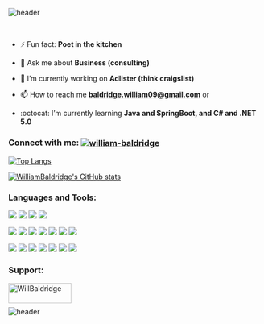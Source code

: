 ![header](https://capsule-render.vercel.app/api?type=rect&color=gradient&height=150&section=header&text=Hello%20there,%20&#128075;%20Thanks%20for%20dropping%20in!&fontSize=45)

<br>

- ⚡ Fun fact: **Poet in the kitchen**

- 💬 Ask me about **Business (consulting)**
  
- 🔭 I’m currently working on **Adlister (think craigslist)**

- 📫 How to reach me **baldridge.william09@gmail.com** or

- :octocat: I’m currently learning **Java and SpringBoot, and C# and .NET 5.0**


<h3 align="left">Connect with me: <a href="https://linkedin.com/in/william-baldridge" target="blank"><img align="center" src="https://img.shields.io/badge/LinkedIn-blue?style=flat&logo=linkedin&labelColor=blue" alt="william-baldridge" /></a></h3>

[![Top Langs](https://github-readme-stats.vercel.app/api/top-langs/?username=WilliamBaldridge&hide=Jupyter&layout=compact&theme=dracula)](https://github.com/WilliamBaldridge)

[![WilliamBaldridge's GitHub stats](https://github-readme-stats.vercel.app/api?username=WilliamBaldridge&show_icons=true&hide=stars&theme=onedark)](https://github.com/WilliamBaldridge)

<h3 align="left">Languages and Tools:</h3>

![](https://img.shields.io/badge/OS-Mac-informational?style=flat&logo=apple&logoColor=white&color=2bbc8a) ![](https://img.shields.io/badge/Editor-IntelliJ_IDEA-informational?style=flat&logo=intellij-idea&logoColor=white&color=2bbc8a) ![](https://img.shields.io/badge/Editor-Visual_Studio-informational?style=flat&logo=visual-studio&logoColor=white&color=2bbc8a)
![](https://img.shields.io/badge/Editor-Visual_Studio_Code-informational?style=flat&logo=visual-studio-code&logoColor=white&color=2bbc8a)

![](https://img.shields.io/badge/Tool-Bootstrap-informational?style=flat&logo=bootstrap&logoColor=white&color=2bbc8a) ![](https://img.shields.io/badge/Tool-Jasmine-informational?style=flat&logo=jasmine&logoColor=white&color=2bbc8a)  ![](https://img.shields.io/badge/Tool-Thymeleaf-informational?style=flat&logo=thymeleaf&logoColor=white&color=2bbc8a) ![](https://img.shields.io/badge/Tool-React-informational?style=flat&logo=react&logoColor=white&color=2bbc8a) ![](https://img.shields.io/badge/Tool-Postman-informational?style=flat&logo=postman&logoColor=white&color=2bbc8a) ![](https://img.shields.io/badge/Framework-.NET_5.0-informational?style=flat&logo=.net&logoColor=white&color=2bbc8a) ![](https://img.shields.io/badge/Framework-Spring-informational?style=flat&logo=spring&logoColor=white&color=2bbc8a) 

![](https://img.shields.io/badge/Code-C:hash:-informational?style=flat&logo=c-sharp&logoColor=white&color=2bbc8a) ![](https://img.shields.io/badge/Code-JavaScript-informational?style=flat&logo=javascript&logoColor=white&color=2bbc8a) ![](https://img.shields.io/badge/Code-Java-informational?style=flat&logo=java&logoColor=white&color=2bbc8a) ![](https://img.shields.io/badge/Code-CSS-informational?style=flat&logo=css3&logoColor=white&color=2bbc8a) ![](https://img.shields.io/badge/Code-HTML-informational?style=flat&logo=html5&logoColor=white&color=2bbc8a) ![](https://img.shields.io/badge/Code-Python-informational?style=flat&logo=python&logoColor=white&color=2bbc8a) ![](https://img.shields.io/badge/Code-MySQL-informational?style=flat&logo=mysql&logoColor=white&color=2bbc8a) 


<h3 align="left">Support:</h3>
<p><a href="https://www.buymeacoffee.com/WillBaldridge"> <img align="left" src="https://cdn.buymeacoffee.com/buttons/v2/default-yellow.png" height="40" width="125" alt="WillBaldridge" /></a></p><br><br>


![header](https://capsule-render.vercel.app/api?type=slice&color=gradient&height=150&section=footer)
